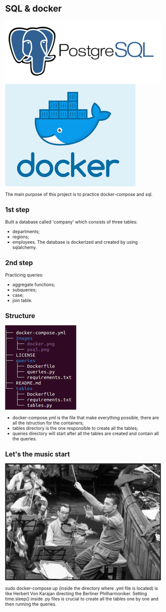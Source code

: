 # SQL & docker

![](./Images/psql.png) 
![](./Images/docker.png)

The main purpose of this project is to practice docker-compose and sql.

## 1st step
Built a database called 'company' which consists of three tables:
- departments;
- regions;
- employees.
The database is dockerized and created by using sqlalchemy.

## 2nd step 
Practicing queries:
- aggregate functions;
- subqueries;
- case;
- join table.

## Structure
![](./Images/architecture.png)
- docker-compose.yml is the file that make everything possible, there are all the istruction for the containers;
- tables directory is the one responsible to create all the tables;
- queries directory will start after all the tables are created and contain all the queries.

## Let's the music start 

![](./Images/herbert_von_karajan.png)

sudo docker-compose up (inside the directory where .yml file is located) is like Herbert Von Karajan directing the Berliner Philharmoniker.
Setting time.sleep() inside .py files is crucial to create all the tables one by one and then running the queries.


